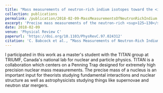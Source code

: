 ```yaml
---
title: "Mass measurements of neutron-rich indium isotopes toward the <i>N</i>=82 shell closure"
collection: publications
permalink: /publication/2018-02-09-MassMeasurementsOfNeutronRichIndium
excerpt: 'Precise mass measurements of the neutron-rich <sup>125–130</sup>In isotopes have been performed with the TITAN Penning trap mass spectrometer.'
date: 2018-02-09
venue: 'Physical Review C'
paperurl: 'https://doi.org/10.1103/PhysRevC.97.024312'
citation: 'C. Babcock et al., “Mass Measurements of Neutron-Rich Indium Isotopes toward the <i>N</i>=82 Shell Closure,” <i>Physical Review C</i> 97, no. 2 (February 9, 2018): 024312.'
---
```

I participated in this work as a master's student with the TITAN group at TRIUMF, Canada's national lab for nuclear and particle physics. TITAN is a collaboration which centers on a Penning Trap designed for extremely high precision nuclear mass measurements. The precise mass of a nucleus is an important input for theorists studying fundamental interactions and nuclear structure as well as astrophysicists studying things like supernovae and neutron star mergers.
